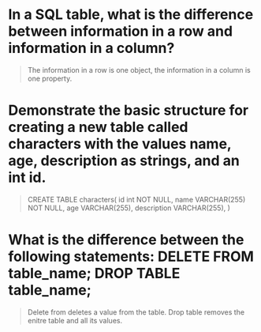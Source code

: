 # In a SQL table, what is the difference between information in a row and information in a column?

> The information in a row is one object, the information in a column is one property.

# Demonstrate the basic structure for creating a new table called characters with the values name, age, description as strings, and an int id.

>CREATE TABLE characters(
  id int NOT NULL,
  name VARCHAR(255) NOT NULL,
  age VARCHAR(255),
  description VARCHAR(255),
)

# What is the difference between the following statements: DELETE FROM table_name; DROP TABLE table_name;

>Delete from deletes a value from the table. Drop table removes the enitre table and all its values.